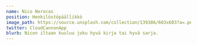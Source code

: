 ```yaml
---
name: Nico Nerocas
position: Henkilöstöpäällikkö
image_path: https://source.unsplash.com/collection/139386/603x603?a=.png
twitter: CloudCannonApp
blurb: Nicon iltaan kuuluu joku hyvä kirja tai hyvä sarja.
---
```

